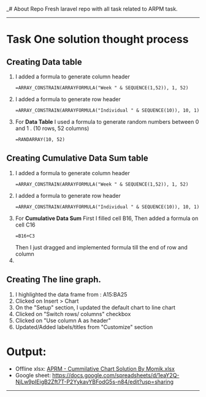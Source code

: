 _# About Repo
Fresh laravel repo with all task related to ARPM task.

---

# Task One solution thought process

## Creating Data table
1. I added a formula to generate column header
    ```
    =ARRAY_CONSTRAIN(ARRAYFORMULA("Week " & SEQUENCE(1,52)), 1, 52)
    ```
2. I added a formula to generate row header
    ```
    =ARRAY_CONSTRAIN(ARRAYFORMULA("Individual " & SEQUENCE(10)), 10, 1)
    ```
3. For **Data Table** I used a formula to generate random numbers between 0 and 1 . (10 rows, 52 columns)
   ```
   =RANDARRAY(10, 52)
   ```

## Creating Cumulative Data Sum table
1. I added a formula to generate column header
    ```
    =ARRAY_CONSTRAIN(ARRAYFORMULA("Week " & SEQUENCE(1,52)), 1, 52)
    ```
2. I added a formula to generate row header
    ```
    =ARRAY_CONSTRAIN(ARRAYFORMULA("Individual " & SEQUENCE(10)), 10, 1)
    ```
3. For **Cumulative Data Sum** First I filled cell B16,
    Then added a formula on cell C16
   ```
   =B16+C3
   ```
   Then I just dragged and implemented formula till the end of row and column
4. 

## Creating The line graph.
1. I highlighted the data frame from : A15:BA25
2. Clicked on Insert > Chart 
3. On the "Setup" section, I updated the default chart to line chart
4. Clicked on "Switch rows/ columns" checkbox
5. Clicked on "Use column A as header"
6. Updated/Added labels/titles from "Customize" section

# Output:
- Offline xlsx: [APRM - Cummilative Chart Solution By Momik.xlsx](public/APRM%20-%20Cummilative%20Chart%20Solution%20By%20Momik.xlsx)
- Google sheet: https://docs.google.com/spreadsheets/d/1eaY2Q-NjLw9pIEigB2Zft7T-P2YykavYBFodG5s-n84/edit?usp=sharing

---
